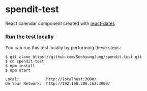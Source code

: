 # spendit-test

React calendar component created with [react-dates](https://github.com/airbnb/react-dates)



### Run the test locally

You can run this test locally by performing these steps:

```
$ git clone https://github.com/SoohyungJung/spendit-test.git
$ cd spendit-test
$ npm install
$ npm start

Local:            http://localhost:3000/
On Your Network:  http://192.168.200.162:3000/
```
